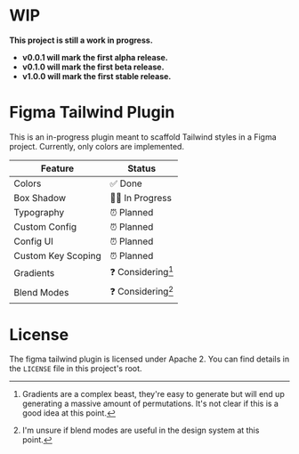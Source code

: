 # WIP

**This project is still a work in progress.**

* **v0.0.1 will mark the first alpha release.**
* **v0.1.0 will mark the first beta release.**
* **v1.0.0 will mark the first stable release.**

# Figma Tailwind Plugin

This is an in-progress plugin meant to scaffold Tailwind styles in a Figma project. Currently,
only colors are implemented.

| Feature            | Status            |
|--------------------|-------------------|
| Colors             | ✅ Done            |
| Box Shadow         | 👷‍♀️ In Progress |
| Typography         | ⏰ Planned         |
| Custom Config      | ⏰ Planned         |
| Config UI          | ⏰ Planned         |
| Custom Key Scoping | ⏰ Planned         |
| Gradients          | ❓ Considering[^1] |
| Blend Modes        | ❓ Considering[^2] |

[^1]: Gradients are a complex beast, they're easy to generate but will end up generating a massive
amount of permutations. It's not clear if this is a good idea at this point.

[^2]: I'm unsure if blend modes are useful in the design system at this point.

# License

The figma tailwind plugin is licensed under Apache 2. You can find details in the `LICENSE` file in
this project's root.
